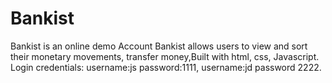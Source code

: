# Bankist
Bankist is an online demo Account
Bankist allows users to view and sort their monetary movements, transfer money,Built with html, css, Javascript. Login credentials: username:js password:1111, username:jd password 2222.
